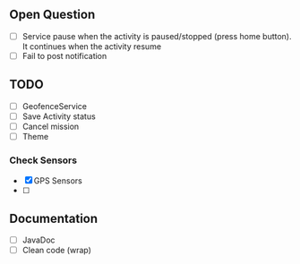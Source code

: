 
## Open Question

- [ ] Service pause when the activity is paused/stopped (press home button). It continues when the activity resume
- [ ] Fail to post notification

## TODO

- [ ] GeofenceService
- [ ] Save Activity status
- [ ] Cancel mission
- [ ] Theme

### Check Sensors

- [x] GPS Sensors
- [ ] 

## Documentation

- [ ] JavaDoc
- [ ] Clean code (wrap)